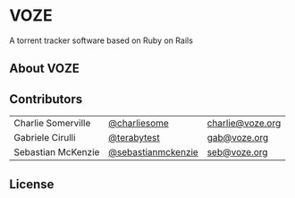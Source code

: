 # VOZE #

A torrent tracker software based on Ruby on Rails

## About VOZE ##

## Contributors ##

<table>
    <tr>
        <td>Charlie Somerville</td>
        <td><a href="https://github.com/charliesome">@charliesome</a></td>
        <td><a href="mailto:charlie@voze.org">charlie@voze.org</a></td>
    </tr>
    <tr>
        <td>Gabriele Cirulli</td>
        <td><a href="https://github.com/terabytest">@terabytest</a></td>
        <td><a href="mailto:gab@voze.org">gab@voze.org</a></td>
    </tr>
    <tr>
        <td>Sebastian McKenzie</td>
        <td><a href="https://github.com/sebastianmckenzie">@sebastianmckenzie</a></td>
        <td><a href="mailto:seb@voze.org">seb@voze.org</a></td>
    </tr>
</table>

## License ##

